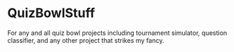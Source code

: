 # QuizBowlStuff
For any and all quiz bowl projects including tournament simulator, question classifier, and any other project that strikes my fancy.
